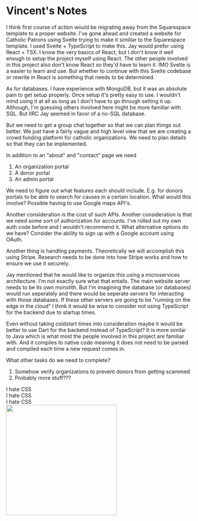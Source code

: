 # Vincent's Notes
I think first course of action would be migrating away from the Squarespace
template to a proper website. I've gone ahead and created a website for
Catholic Patrons using Svelte trying to make it similiar to the Squarespace
template. I used Svelte + TypeScript to make this. Jay would prefer
using React + TSX. I know the very basics of React, but I don't know it well
enough to setup the project myself using React. The other people involved
in this project also don't know React so they'd have to learn it. IMO
Svelte is a easier to learn and use. But whether to continue with this
Svelte codebase or rewrite in React is something that needs to be determined.

As for databases. I have experience with MongoDB, but it was an absolute
pain to get setup properly. Once setup it's pretty easy to use. I wouldn't
mind using it at all as long as I don't have to go through setting it up.
Although, I'm guessing others involved here might be more familiar with 
SQL. But IIRC Jay seemed in favor of a no-SQL database.

But we need to get a group chat together so that we can plan things out
better. We just have a fairly vague and high level view that we are creating
a crowd funding platform for catholic organizations. We need to plan details
so that they can be implemented.

In addition to an "about" and "contact" page we need
1) An organization portal
2) A donor portal
3) An admin portal

We need to figure out what features each should include. E.g. for donors
portals to be able to search for causes in a certain location. What would
this involve? Possible having to use Google maps API's. 

Another consideration
is the cost of such APIs. Another consideration is that we need some sort
of authorization for accounts. I've rolled out my own auth code before and I 
wouldn't recommend it. What alternative options do we have? Consider the
ability to sign up with a Google account using OAuth.

Another thing is handling payments. Theoretically we will accomplish this
using Stripe. Research needs to be done into how Stripe works and how
to ensure we use it securely.

Jay mentioned that he would like to organize this using a microservices
architecture. I'm not exactly sure what that entails. The main website
server needs to be its own monolith. But I'm imagining the database (or
databases) would run seperately and there would be seperate servers
for interacting with those databases. If these other servers are going
to be "running on the edge in the cloud" I think it would be wise to
consider not using TypeScript for the backend due to startup times.

Even without taking coldstart times into consideration maybe it would 
be better to use Dart for the backend instead of TypeScript? It is more
similar to Java which is what most the people involved in this project
are familiar with. And it compiles to native code meaning it does not
need to be parsed and compiled each time a new request comes in.

What other tasks do we need to complete?
1) Somehow verify organizations to prevent donors from getting scammed
2) Probably more stuff???

I hate CSS  
I hate CSS  
I hate CSS  
<img src="https://i.imgflip.com/5oqr88.png" width="300">